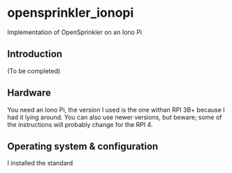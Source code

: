 # opensprinkler_ionopi
Implementation of OpenSprinkler on an Iono Pi
## Introduction
(To be completed)
## Hardware
You need an Iono Pi, the version I used is the one withan RPI 3B+ because I had it lying around. You can also use newer versions, but beware; some of the instructions will probably change for the RPI 4.
## Operating system & configuration
I installed the standard 
<!--stackedit_data:
eyJoaXN0b3J5IjpbMTk4NjcxNTgwMSwtOTQwMjQ0M119
-->